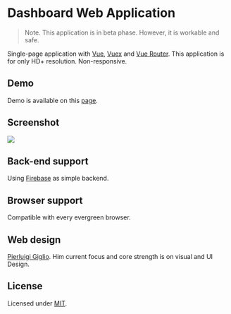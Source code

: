 # Dashboard Web Application
>Note. This application is in beta phase. However, it is workable and safe.

Single-page application with [Vue](https://vuejs.org/), [Vuex](https://vuex.vuejs.org/) and [Vue Router](https://router.vuejs.org/). This application is for only HD+ resolution. Non-responsive. 

## Demo
Demo is available on this [page](https://heysafronov.github.io/gex-dashboard/dist/#/).

## Screenshot
<img src="https://raw.githubusercontent.com/heysafronov/gex-dashboard/master/src/assets/img/gex-dashboard.png?token=Af7pB0zXXUDhIhyWdQXyKlj84lOnAhTDks5blTl3wA%3D%3D">

## Back-end support
Using [Firebase](https://firebase.google.com/) as simple backend.

## Browser support
Compatible with every evergreen browser.

## Web design
[Pierluigi Giglio](https://www.pierluigigiglio.com/). Him current focus and 
core strength is on visual and UI Design.

## License
Licensed under [MIT](https://github.com/heysafronov/gex-dashboard/blob/master/LICENSE).
